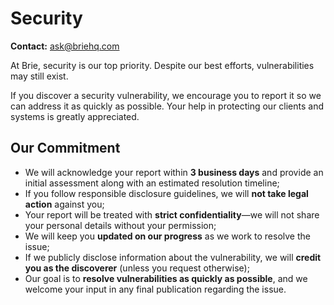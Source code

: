 # Security

**Contact:** [ask@briehq.com](mailto:ask@briehq.com)

At Brie, security is our top priority. Despite our best efforts, vulnerabilities may still exist.

If you discover a security vulnerability, we encourage you to report it so we can address it as quickly as possible. Your help in protecting our clients and systems is greatly appreciated.

## Our Commitment

- We will acknowledge your report within **3 business days** and provide an initial assessment along with an estimated resolution timeline;
- If you follow responsible disclosure guidelines, we will **not take legal action** against you;
- Your report will be treated with **strict confidentiality**—we will not share your personal details without your permission;
- We will keep you **updated on our progress** as we work to resolve the issue;
- If we publicly disclose information about the vulnerability, we will **credit you as the discoverer** (unless you request otherwise);
- Our goal is to **resolve vulnerabilities as quickly as possible**, and we welcome your input in any final publication regarding the issue.
